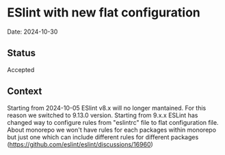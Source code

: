 # ESlint with new flat configuration

Date: 2024-10-30

## Status

Accepted

## Context

Starting from 2024-10-05 ESlint v8.x will no longer mantained. For this reason we switched to 9.13.0 version. Starting from 9.x.x ESLint has changed way to configure rules from "eslintrc" file to flat configuration file. About monorepo we won't have rules for each packages within monorepo but just one which can include different rules for different packages (https://github.com/eslint/eslint/discussions/16960)
